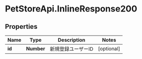 # PetStoreApi.InlineResponse200

## Properties

Name | Type | Description | Notes
------------ | ------------- | ------------- | -------------
**id** | **Number** | 新規登録ユーザーID | [optional] 


